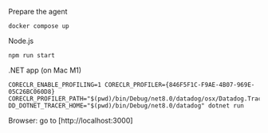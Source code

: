 Prepare the agent

```
docker compose up
```

Node.js

```
npm run start
```


.NET app (on Mac M1)

```
CORECLR_ENABLE_PROFILING=1 CORECLR_PROFILER={846F5F1C-F9AE-4B07-969E-05C26BC060D8} CORECLR_PROFILER_PATH="$(pwd)/bin/Debug/net8.0/datadog/osx/Datadog.Trace.ClrProfiler.Native.dylib" DD_DOTNET_TRACER_HOME="$(pwd)/bin/Debug/net8.0/datadog" dotnet run
```

Browser: go to [http://localhost:3000]
